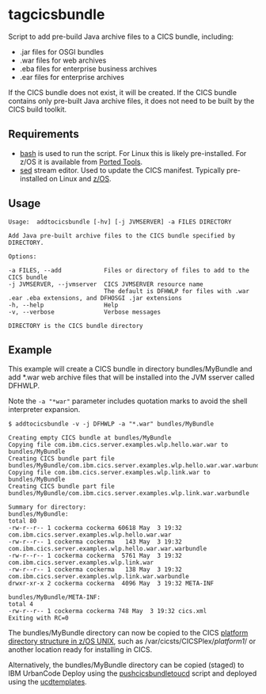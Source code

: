 # tagcicsbundle

Script to add pre-build Java archive files to a CICS bundle, including:

* .jar files for OSGI bundles
* .war files for web archives
* .eba files for enterprise business archives
* .ear files for enterprise archives
 
If the CICS bundle does not exist, it will be created. If the CICS bundle contains only pre-built Java archive files, it does not need to be built by the CICS build toolkit.
 
## Requirements

* [bash](https://www.gnu.org/software/bash/bash.html?cm_mc_uid=33935548072714933125385&cm_mc_sid_50200000=1493879051&cm_mc_sid_52640000=1493879738#downloading) is used to run the script. For Linux this is likely pre-installed. For z/OS it is available from [Ported Tools](https://www-03.ibm.com/systems/z/os/zos/features/unix/bpxa1ty1.html).
* [sed](https://www.gnu.org/software/sed/manual/sed.html) stream editor. Used to update the CICS manifest. Typically pre-installed on Linux and [z/OS](https://www.ibm.com/support/knowledgecenter/en/SSLTBW_2.2.0/com.ibm.zos.v2r2.bpxa400/bpxug375.htm).
 
## Usage
 
~~~~
Usage:	addtocicsbundle [-hv] [-j JVMSERVER] -a FILES DIRECTORY

Add Java pre-built archive files to the CICS bundle specified by DIRECTORY.

Options:

-a FILES, --add            Files or directory of files to add to the CICS bundle
-j JVMSERVER, --jvmserver  CICS JVMSERVER resource name
                           The default is DFHWLP for files with .war .ear .eba extensions, and DFHOSGI .jar extensions
-h, --help                 Help
-v, --verbose              Verbose messages

DIRECTORY is the CICS bundle directory
~~~~

## Example

This example will create a CICS bundle in directory bundles/MyBundle and add *.war web archive files that will be installed into the JVM sserver called DFHWLP.

Note the `-a "*war"` parameter includes quotation marks to avoid the shell interpreter expansion.

~~~~console
$ addtocicsbundle -v -j DFHWLP -a "*.war" bundles/MyBundle

Creating empty CICS bundle at bundles/MyBundle
Copying file com.ibm.cics.server.examples.wlp.hello.war.war to bundles/MyBundle
Creating CICS bundle part file bundles/MyBundle/com.ibm.cics.server.examples.wlp.hello.war.war.warbundle
Copying file com.ibm.cics.server.examples.wlp.link.war to bundles/MyBundle
Creating CICS bundle part file bundles/MyBundle/com.ibm.cics.server.examples.wlp.link.war.warbundle

Summary for directory:
bundles/MyBundle:
total 80
-rw-r--r-- 1 cockerma cockerma 60618 May  3 19:32 com.ibm.cics.server.examples.wlp.hello.war.war
-rw-r--r-- 1 cockerma cockerma   143 May  3 19:32 com.ibm.cics.server.examples.wlp.hello.war.war.warbundle
-rw-r--r-- 1 cockerma cockerma  5761 May  3 19:32 com.ibm.cics.server.examples.wlp.link.war
-rw-r--r-- 1 cockerma cockerma   138 May  3 19:32 com.ibm.cics.server.examples.wlp.link.war.warbundle
drwxr-xr-x 2 cockerma cockerma  4096 May  3 19:32 META-INF

bundles/MyBundle/META-INF:
total 4
-rw-r--r-- 1 cockerma cockerma 748 May  3 19:32 cics.xml
Exiting with RC=0
~~~~

The bundles/MyBundle directory can now be copied to the CICS [platform directory structure in z/OS UNIX](https://www.ibm.com/support/knowledgecenter/SSGMCP_5.3.0/com.ibm.cics.ts.productoverview.doc/concepts/platforms_directory_structure.html), such as /var/cicsts/CICSPlex/_platform1_/ or another location ready for installing in CICS.

Alternatively, the bundles/MyBundle directory can be copied (staged) to IBM UrbanCode Deploy using the [pushcicsbundletoucd](../pushcicsbundletoucd) script and deployed using the [ucdtemplates](../ucdtemplates).
